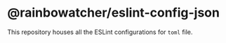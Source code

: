 # @rainbowatcher/eslint-config-json

This repository houses all the ESLint configurations for `toml` file.
